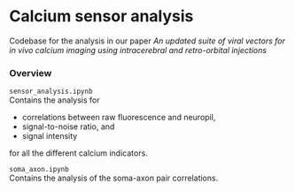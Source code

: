 # Calcium sensor analysis

Codebase for the analysis in our paper *An updated suite of viral vectors for in vivo calcium imaging using intracerebral and retro-orbital injections*

### Overview

``sensor_analysis.ipynb``  
Contains the analysis for
- correlations between raw fluorescence and neuropil,
- signal-to-noise ratio, and
- signal intensity

for all the different calcium indicators.

``soma_axon.ipynb``  
Contains the analysis of the soma-axon pair correlations.
